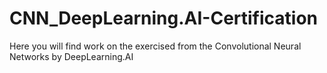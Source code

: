 # CNN_DeepLearning.AI-Certification
Here you will find work on the exercised from the Convolutional Neural Networks by DeepLearning.AI
<object data="./CNN_DeepLearningAI.pdf" type="application/pdf" width="100%"> </object>
